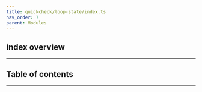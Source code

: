 ```yaml
---
title: quickcheck/loop-state/index.ts
nav_order: 7
parent: Modules
---
```


## index overview

---

<h2 class="text-delta">Table of contents</h2>

---
